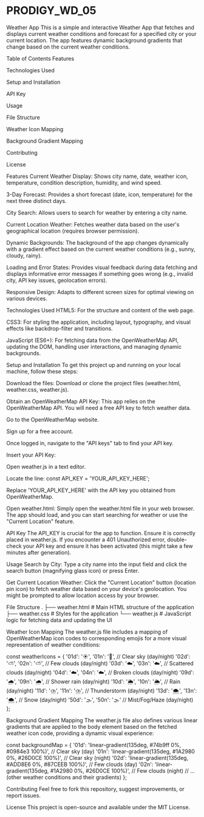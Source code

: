 # PRODIGY_WD_05
Weather App
This is a simple and interactive Weather App that fetches and displays current weather conditions and forecast for a specified city or your current location. The app features dynamic background gradients that change based on the current weather conditions.

Table of Contents
Features

Technologies Used

Setup and Installation

API Key

Usage

File Structure

Weather Icon Mapping

Background Gradient Mapping

Contributing

License

Features
Current Weather Display: Shows city name, date, weather icon, temperature, condition description, humidity, and wind speed.

3-Day Forecast: Provides a short forecast (date, icon, temperature) for the next three distinct days.

City Search: Allows users to search for weather by entering a city name.

Current Location Weather: Fetches weather data based on the user's geographical location (requires browser permission).

Dynamic Backgrounds: The background of the app changes dynamically with a gradient effect based on the current weather conditions (e.g., sunny, cloudy, rainy).

Loading and Error States: Provides visual feedback during data fetching and displays informative error messages if something goes wrong (e.g., invalid city, API key issues, geolocation errors).

Responsive Design: Adapts to different screen sizes for optimal viewing on various devices.

Technologies Used
HTML5: For the structure and content of the web page.

CSS3: For styling the application, including layout, typography, and visual effects like backdrop-filter and transitions.

JavaScript (ES6+): For fetching data from the OpenWeatherMap API, updating the DOM, handling user interactions, and managing dynamic backgrounds.

Setup and Installation
To get this project up and running on your local machine, follow these steps:

Download the files:
Download or clone the project files (weather.html, weather.css, weather.js).

Obtain an OpenWeatherMap API Key:
This app relies on the OpenWeatherMap API. You will need a free API key to fetch weather data.

Go to the OpenWeatherMap website.

Sign up for a free account.

Once logged in, navigate to the "API keys" tab to find your API key.

Insert your API Key:

Open weather.js in a text editor.

Locate the line: const API_KEY = 'YOUR_API_KEY_HERE';

Replace 'YOUR_API_KEY_HERE' with the API key you obtained from OpenWeatherMap.

Open weather.html:
Simply open the weather.html file in your web browser. The app should load, and you can start searching for weather or use the "Current Location" feature.

API Key
The API_KEY is crucial for the app to function. Ensure it is correctly placed in weather.js. If you encounter a 401 Unauthorized error, double-check your API key and ensure it has been activated (this might take a few minutes after generation).

Usage
Search by City: Type a city name into the input field and click the search button (magnifying glass icon) or press Enter.

Get Current Location Weather: Click the "Current Location" button (location pin icon) to fetch weather data based on your device's geolocation. You might be prompted to allow location access by your browser.

File Structure
.
├── weather.html    # Main HTML structure of the application
├── weather.css     # Styles for the application
└── weather.js      # JavaScript logic for fetching data and updating the UI

Weather Icon Mapping
The weather.js file includes a mapping of OpenWeatherMap icon codes to corresponding emojis for a more visual representation of weather conditions:

const weatherIcons = {
    '01d': '☀️', '01n': '🌙', // Clear sky (day/night)
    '02d': '⛅', '02n': '⛅', // Few clouds (day/night)
    '03d': '☁️', '03n': '☁️', // Scattered clouds (day/night)
    '04d': '☁️', '04n': '☁️', // Broken clouds (day/night)
    '09d': '🌧️', '09n': '🌧️', // Shower rain (day/night)
    '10d': '🌦️', '10n': '🌦️', // Rain (day/night)
    '11d': '⛈️', '11n': '⛈️', // Thunderstorm (day/night)
    '13d': '🌨️', '13n': '🌨️', // Snow (day/night)
    '50d': '🌫️', '50n': '🌫️'  // Mist/Fog/Haze (day/night)
};

Background Gradient Mapping
The weather.js file also defines various linear gradients that are applied to the body element based on the fetched weather icon code, providing a dynamic visual experience:

const backgroundMap = {
    '01d': 'linear-gradient(135deg, #74b9ff 0%, #0984e3 100%)', // Clear sky (day)
    '01n': 'linear-gradient(135deg, #1A2980 0%, #26D0CE 100%)', // Clear sky (night)
    '02d': 'linear-gradient(135deg, #ADD8E6 0%, #87CEEB 100%)', // Few clouds (day)
    '02n': 'linear-gradient(135deg, #1A2980 0%, #26D0CE 100%)', // Few clouds (night)
    // ... (other weather conditions and their gradients)
};

Contributing
Feel free to fork this repository, suggest improvements, or report issues.

License
This project is open-source and available under the MIT License.
